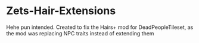 # Zets-Hair-Extensions
Hehe pun intended. Created to fix the Hairs+ mod for DeadPeopleTileset, as the mod was replacing NPC traits instead of extending them
